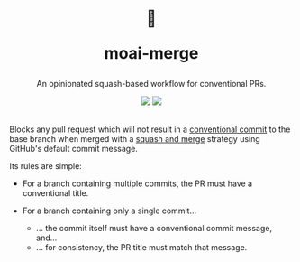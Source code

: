 <div align="center">
  <h1>
    <p>🗿</p>
    <p>moai-merge</p>
  </h1>
  <p>
    An opinionated squash-based workflow for conventional PRs.
  </p>
  <img src="https://img.shields.io/circleci/project/github/zioroboco/moai-merge/master.svg"/>
  <img src="https://img.shields.io/uptimerobot/ratio/m783615916-0d5e348c3b840b241b2c59fe"/>
</div>
<br/>

Blocks any pull request which will not result in a [conventional commit](https://www.conventionalcommits.org/en/v1.0.0/) to the base branch when merged with a [squash and merge](https://help.github.com/en/articles/about-pull-request-merges#squash-and-merge-your-pull-request-commits) strategy using GitHub's default commit message.

Its rules are simple:

- For a branch containing multiple commits, the PR must have a conventional title.

- For a branch containing only a single commit...
  - ... the commit itself must have a conventional commit message, and...
  - ... for consistency, the PR title must match that message.
